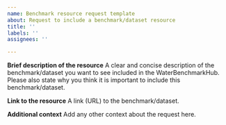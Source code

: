 ```yaml
---
name: Benchmark resource request template
about: Request to include a benchmark/dataset resource
title: ''
labels: ''
assignees: ''

---
```


**Brief description of the resource**
A clear and concise description of the benchmark/dataset you want to see included in the WaterBenchmarkHub. Please also state why you think it is important to include this benchmark/dataset.

**Link to the resource**
A link (URL) to the benchmark/dataset.

**Additional context**
Add any other context about the request here.
